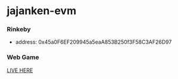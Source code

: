# jajanken-evm

### Rinkeby
- address: 0x45a0F6EF209945a5eaA853B250f3F58C3AF26D97

### Web Game
[LIVE HERE](https://draym.github.io/jajanken-coliseum/)
